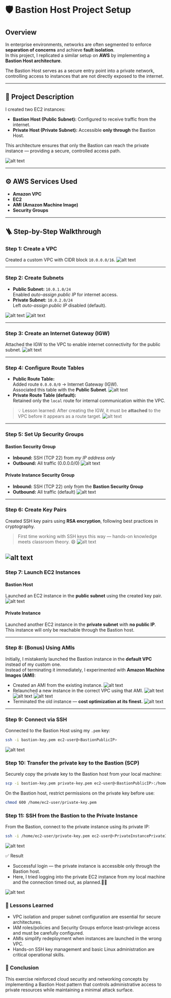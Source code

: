 # 🛡️ Bastion Host Project Setup

## Overview

In enterprise environments, networks are often segmented to enforce **separation of concerns** and achieve **fault isolation**.  
In this project, I replicated a similar setup on **AWS** by implementing a **Bastion Host architecture**.

The Bastion Host serves as a secure entry point into a private network, controlling access to instances that are not directly exposed to the internet.

---

## 🧩 Project Description

I created two EC2 instances:

- **Bastion Host (Public Subnet):** Configured to receive traffic from the internet.
- **Private Host (Private Subnet):** Accessible **only through** the Bastion Host.

This architecture ensures that only the Bastion can reach the private instance — providing a secure, controlled access path.

![alt text](./Images/bastion-host/Architecture.png)

---

## ⚙️ AWS Services Used

- **Amazon VPC**
- **EC2**
- **AMI (Amazon Machine Image)**
- **Security Groups**

---

## 🪜 Step-by-Step Walkthrough

### Step 1: Create a VPC

Created a custom VPC with CIDR block `10.0.0.0/16`.
![alt text](./Images/bastion-host/image1.png)

---

### Step 2: Create Subnets

- **Public Subnet:** `10.0.1.0/24`  
  Enabled _auto-assign public IP_ for internet access.
- **Private Subnet:** `10.0.2.0/24`  
  Left _auto-assign public IP_ disabled (default).

![alt text](./Images/bastion-host/image2.png)
![alt text](./Images/bastion-host/image3.png)

---

### Step 3: Create an Internet Gateway (IGW)

Attached the IGW to the VPC to enable internet connectivity for the public subnet.
![alt text](./Images/bastion-host/image4.png)

---

### Step 4: Configure Route Tables

- **Public Route Table:**  
   Added route `0.0.0.0/0` → Internet Gateway (IGW).  
   Associated this table with the **Public Subnet**.
  ![alt text](./Images/bastion-host/image5.png)
- **Private Route Table (default):**  
  Retained only the `local` route for internal communication within the VPC.

> 💡 Lesson learned: After creating the IGW, it must be **attached** to the VPC before it appears as a route target.
> ![alt text](./Images/bastion-host/image6.png)

---

### Step 5: Set Up Security Groups

#### Bastion Security Group

- **Inbound:** SSH (TCP 22) from _my IP address only_
- **Outbound:** All traffic (0.0.0.0/0)
  ![alt text](./Images/bastion-host/image7.png)

#### Private Instance Security Group

- **Inbound:** SSH (TCP 22) only from the **Bastion Security Group**
- **Outbound:** All traffic (default)
  ![alt text](./Images/bastion-host/image8.png)

---

### Step 6: Create Key Pairs

Created SSH key pairs using **RSA encryption**, following best practices in cryptography.

> First time working with SSH keys this way — hands-on knowledge meets classroom theory. 😄
> ![alt text](./Images/bastion-host/image9.png)

## ![alt text](./Images/bastion-host/image10.png)

### Step 7: Launch EC2 Instances

#### Bastion Host

Launched an EC2 instance in the **public subnet** using the created key pair.
![alt text](./Images/bastion-host/image11.png)

#### Private Instance

Launched another EC2 instance in the **private subnet** with **no public IP**.  
This instance will only be reachable through the Bastion host.

---

### Step 8: (Bonus) Using AMIs

Initially, I mistakenly launched the Bastion instance in the **default VPC** instead of my custom one.  
Instead of terminating it immediately, I experimented with **Amazon Machine Images (AMI)**:

- Created an AMI from the existing instance.
  ![alt text](./Images/bastion-host/image12.png)
- Relaunched a new instance in the correct VPC using that AMI.
  ![alt text](./Images/bastion-host/image13.png)
  ![alt text](./Images/bastion-host/image14.png)
  ![alt text](./Images/bastion-host/image15.png)
- Terminated the old instance — **cost optimization at its finest.**
  ![alt text](./Images/bastion-host/image16.png)

---

### Step 9: Connect via SSH

Connected to the Bastion Host using my `.pem` key:

```bash
ssh -i bastion-key.pem ec2-user@<BastionPublicIP>
```

![alt text](./Images/bastion-host/image17.png)

### Step 10: Transfer the private key to the Bastion (SCP)

Securely copy the private key to the Bastion host from your local machine:

```bash
scp -i bastion-key.pem private-key.pem ec2-user@<BastionPublicIP>:/home/ec2-user/
```

On the Bastion host, restrict permissions on the private key before use:

```bash
chmod 600 /home/ec2-user/private-key.pem
```

### Step 11: SSH from the Bastion to the Private Instance

From the Bastion, connect to the private instance using its private IP:

```bash
ssh -i /home/ec2-user/private-key.pem ec2-user@<PrivateInstancePrivateIP>
```

![alt text](./Images/bastion-host/image18.png)

✅ Result

- Successful login — the private instance is accessible only through the Bastion host.
- Here, I tried logging into the private EC2 instance from my local machine and the connection timed out, as planned.🌚🙃

![alt text](./Images/bastion-host/image19.png)

### 🧠 Lessons Learned

- VPC isolation and proper subnet configuration are essential for secure architectures.
- IAM roles/policies and Security Groups enforce least-privilege access and must be carefully configured.
- AMIs simplify redeployment when instances are launched in the wrong VPC.
- Hands-on SSH key management and basic Linux administration are critical operational skills.

### 🏁 Conclusion

This exercise reinforced cloud security and networking concepts by implementing a Bastion Host pattern that controls administrative access to private resources while maintaining a minimal attack surface.
